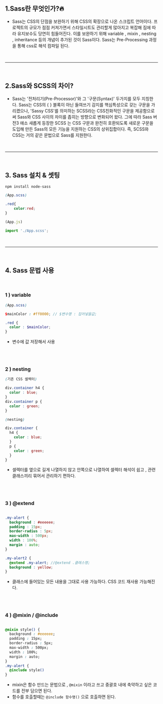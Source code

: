 ## 1.Sass란 무엇인가?🔥
- Sass는 CSS의 단점을 보완하기 위해 CSS의 확장으로 나온 스크립트 언어이다. 프로젝트의 규모가 점점 커져가면서 스타일시트도 관리할게 많아지고 복잡해 짐에 따라 유지보수도 당연히 힘들어진다. 이를 보완하기 위해 variable , mixin , nesting , inheritance 등의 개념이 추가된 것이 Sass이다. Sass는 Pre-Processing 과정을 통해 css로 해석 컴파일 된다. 
<br>
<hr>
<br>

## 2.Sass와 SCSS의 차이?
- Sass는 '전처리기(Pre-Processor)'와 그 '구문(Syntax)' 두가지를 모두 지칭한다. Sass는 CSS의 { } 블록이 아닌 들여쓰기 감지를 핵심특성으로 갖는 구문을 가리켰으나, 'Sassy CSS'를 의미하는 SCSS라는 CSS친화적인 구문을 제공함으로써 Sass와 CSS 사이의 차이를 좁히는 방향으로 변화되어 왔다. 그에 따라 Sass 버전3 애소 새롭게 등장한 SCSS 는 CSS 구문과 완전히 호환되도록 새로운 구문을 도입해 만든 Sass의 모든 기능을 지원하는 CSS의 상위집합이다. 즉, SCSS와 CSS는 거의 같은 문법으로 Sass를 지원한다.
<br>
<hr>
<br>

## 3. Sass 설치 & 셋팅 

```
npm install node-sass
```

```scss
(App.scss)

.red{
    color:red;
}
```

```javascript
(App.js)

import './App.scss';
```
<br>
<hr>
<br>

## 4. Sass 문법 사용
<br>

### 1 )  variable

```scss
(App.scss)

$mainColor : #ff0000; // $변수명 : 집어넣을값;

.red {
  color : $mainColor;
}
```
- 변수에 값 저장해서 사용
<br>
<br>

### 2 ) nesting

```scss
(기존 CSS 셀렉터)

div.container h4 {
  color : blue;
}
div.container p {
  color : green;
}
```

```scss
(nesting)

div.container {
  h4 {
    color : blue;
  }
  p {
    color : green;
  }
}
```
- 셀렉터를 옆으로 길게 나열하지 않고 안쪽으로 나열하여 셀렉터 해석이 쉽고 , 관련 클래스끼리 묶어서 관리하기 편하다.
<br>
<br>

### 3 ) @extend


```scss

.my-alert {
  background : #eeeeee;
  padding : 15px;
  border-radius : 5px;
  max-width : 500px;
  width : 100%;
  margin : auto;
}

.my-alert2 {
  @extend .my-alert; //@extend .클래스명; 
  background : yellow;
}
```
- 클래스에 들어있는 모든 내용을 그대로 사용 가능하다. CSS 코드 재사용 가능해진다.
<br>
<br>

### 4 ) @mixin / @include
```css

@mixin style() {
  background : #eeeeee;
  padding : 15px;
  border-radius : 5px;
  max-width : 500px;
  width : 100%;
  margin : auto;
}
.my-alert {
  @include style()
}

```
- mixin은 함수 만드는 문법으로 , `@mixin` 이라고 쓰고 중괄호 내에 축약하고 싶은 코드를 전부 담으면 된다.
- 함수를 호출할때는 `@include 함수명()` 으로 호출하면 된다.
